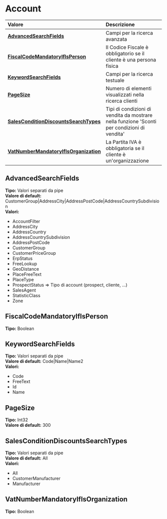 # Account

| Valore | Descrizione |
| :--- | :--- |
| [**AdvancedSearchFields**](account.md#advancedsearchfields) | Campi per la ricerca avanzata |
| [**FiscalCodeMandatoryIfIsPerson**](account.md#fiscalcodemandatoryifisperson) | Il Codice Fiscale è obbligatorio se il cliente è una persona fisica |
| [**KeywordSearchFields**](account.md#keywordsearchfields) | Campi per la ricerca testuale |
| [**PageSize**](account.md#pagesize) | Numero di elementi visualizzati nella ricerca clienti |
| [**SalesConditionDiscountsSearchTypes**](account.md#salesconditiondiscountssearchtypes) | Tipi di condizioni di vendita da mostrare nella funzione 'Sconti per condizioni di vendita' |
| [**VatNumberMandatoryIfIsOrganization**](account.md#vatnumbermandatoryifisorganization) | La Partita IVA è obbligatoria se il cliente è un'organizzazione |

## AdvancedSearchFields

**Tipo:** Valori separati da pipe  
**Valore di default:** CustomerGroup\|AddressCity\|AddressPostCode\|AddressCountrySubdivision  
**Valori:**

* AccountFilter
* AddressCity
* AddressCountry
* AddressCountrySubdivision
* AddressPostCode
* CustomerGroup
* CustomerPriceGroup
* ErpStatus
* FreeLookup
* GeoDistance
* PlaceFreeText
* PlaceType
* ProspectStatus =&gt; Tipo di account \(prospect, cliente, ...\)
* SalesAgent
* StatisticClass
* Zone

## FiscalCodeMandatoryIfIsPerson

**Tipo:** Boolean

## KeywordSearchFields

**Tipo:** Valori separati da pipe  
**Valore di default:** Code\|Name\|Name2  
**Valori:**

* Code
* FreeText
* Id
* Name

## PageSize

**Tipo:** Int32  
**Valore di default:** 300

## SalesConditionDiscountsSearchTypes

**Tipo:** Valori separati da pipe  
**Valore di default:** All  
**Valori:**

* All
* CustomerManufacturer
* Manufacturer

## VatNumberMandatoryIfIsOrganization

**Tipo:** Boolean
